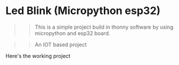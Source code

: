 # Led Blink (Micropython esp32)

 >> This is a simple project build in thonny software by using micropython and esp32 board.

 >> An IOT based project

Here's the working project

